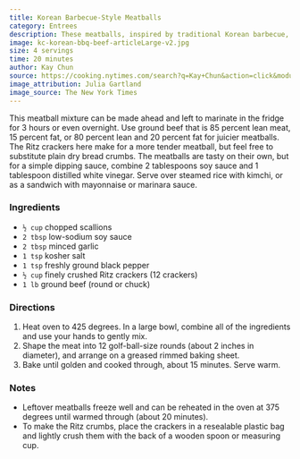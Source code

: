 ```yaml
---
title: Korean Barbecue-Style Meatballs
category: Entrees
description: These meatballs, inspired by traditional Korean barbecue, bring the savory-sweet flavors of caramelized meat without the need for a grill. As the meatballs bake, the soy sauce marries the garlic and scallions to create a glaze.
image: kc-korean-bbq-beef-articleLarge-v2.jpg
size: 4 servings
time: 20 minutes
author: Kay Chun
source: https://cooking.nytimes.com/search?q=Kay+Chun&action=click&module=byline&region=recipe%20page
image_attribution: Julia Gartland
image_source: The New York Times
---
```


This meatball mixture can be made ahead and left to marinate in the fridge for 3 hours or even overnight. Use ground beef that is 85 percent lean meat, 15 percent fat, or 80 percent lean and 20 percent fat for juicier meatballs. The Ritz crackers here make for a more tender meatball, but feel free to substitute plain dry bread crumbs. The meatballs are tasty on their own, but for a simple dipping sauce, combine 2 tablespoons soy sauce and 1 tablespoon distilled white vinegar. Serve over steamed rice with kimchi, or as a sandwich with mayonnaise or marinara sauce.

### Ingredients

* `½ cup` chopped scallions
* `2 tbsp` low-sodium soy sauce
* `2 tbsp` minced garlic
* `1 tsp` kosher salt
* `1 tsp` freshly ground black pepper
* `½ cup` finely crushed Ritz crackers (12 crackers)
* `1 lb` ground beef (round or chuck)

### Directions

1. Heat oven to 425 degrees. In a large bowl, combine all of the ingredients and use your hands to gently mix.
2. Shape the meat into 12 golf-ball-size rounds (about 2 inches in diameter), and arrange on a greased rimmed baking sheet.
3. Bake until golden and cooked through, about 15 minutes. Serve warm.

### Notes

* Leftover meatballs freeze well and can be reheated in the oven at 375 degrees until warmed through (about 20 minutes).
* To make the Ritz crumbs, place the crackers in a resealable plastic bag and lightly crush them with the back of a wooden spoon or measuring cup.